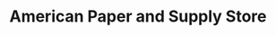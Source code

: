 ---
title: "American Paper and Supply Store"
url: /berwick/american-paper-and-supply-store/
shop: shop
---